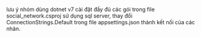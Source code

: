 lưu ý nhóm dùng dotnet v7 
cài đặt đầy đủ các gói trong file social_network.csproj
sử dụng sql server, thay đổi ConnectionStrings.Default trong file appsettings.json thành kết nối của các nhân.
